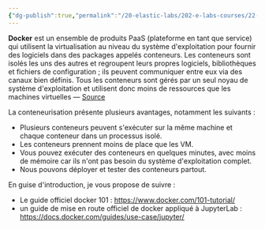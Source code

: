 ```yaml
---
{"dg-publish":true,"permalink":"/20-elastic-labs/202-e-labs-courses/22-ensg/221-sdi-with-microservices-2024-fr/labs/lab-01-introduction-a-docker/","tags":["gardenEntry"],"noteIcon":""}
---
```



**Docker** est un ensemble de produits PaaS (plateforme en tant que service) qui utilisent la virtualisation au niveau du système d'exploitation pour fournir des logiciels dans des packages appelés conteneurs. Les conteneurs sont isolés les uns des autres et regroupent leurs propres logiciels, bibliothèques et fichiers de configuration ; ils peuvent communiquer entre eux via des canaux bien définis. Tous les conteneurs sont gérés par un seul noyau de système d'exploitation et utilisent donc moins de ressources que les machines virtuelles — [Source](https://en.wikipedia.org/wiki/Docker_(software))


La conteneurisation présente plusieurs avantages, notamment les suivants :
- Plusieurs conteneurs peuvent s'exécuter sur la même machine et chaque conteneur dans un processus isolé.
- Les conteneurs prennent moins de place que les VM.
- Vous pouvez exécuter des conteneurs en quelques minutes, avec moins de mémoire car ils n'ont pas besoin du système d'exploitation complet.
- Nous pouvons déployer et tester des conteneurs partout.


En guise d'introduction, je vous propose de suivre : 

- Le guide officiel docker 101 : https://www.docker.com/101-tutorial/
- un guide de mise en route officiel de docker appliqué à JupyterLab : https://docs.docker.com/guides/use-case/jupyter/


